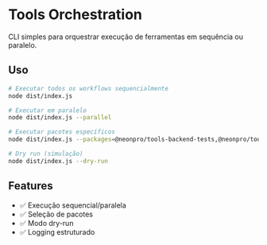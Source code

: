 # Tools Orchestration

CLI simples para orquestrar execução de ferramentas em sequência ou paralelo.

## Uso

```bash
# Executar todos os workflows sequencialmente
node dist/index.js

# Executar em paralelo
node dist/index.js --parallel

# Executar pacotes específicos
node dist/index.js --packages=@neonpro/tools-backend-tests,@neonpro/tools-frontend-tests

# Dry run (simulação)
node dist/index.js --dry-run
```

## Features

- ✅ Execução sequencial/paralela
- ✅ Seleção de pacotes
- ✅ Modo dry-run
- ✅ Logging estruturado
